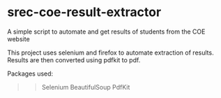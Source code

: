 # srec-coe-result-extractor
A simple script to automate and get results of students from the COE website

This project uses selenium and firefox to automate extraction of results. Results are then converted using pdfkit to pdf.

Packages used:
>> Selenium
>> BeautifulSoup
>> PdfKit
